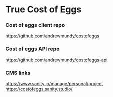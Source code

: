 # True Cost of Eggs

### Cost of eggs client repo

https://github.com/andrewmundy/costofeggs

### Cost of eggs API repo

https://github.com/andrewmundy/costofeggs-api

### CMS links

https://www.sanity.io/manage/personal/project
https://costofeggs.sanity.studio/
